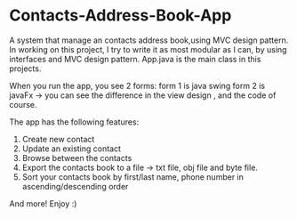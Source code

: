 # Contacts-Address-Book-App
A system that manage an contacts address book,using MVC design pattern.
In working on this project, I try to write it as most modular as I can, by using interfaces and MVC design pattern.
App.java is the main class in this projects.

When you run the app, you see 2 forms:
form 1 is java swing
form 2 is javaFx -> you can see the difference in the view design , and the code of course.

The app has the following features:
1. Create new contact
2. Update an existing contact
3. Browse between the contacts
4. Export the contacts book to a file -> txt file, obj file and byte file.
5. Sort your contacts book by first/last name, phone number in ascending/descending order

And more!
Enjoy :)
